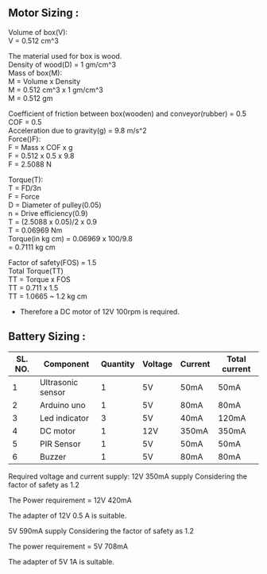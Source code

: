 ## Motor Sizing :                                                                            
Volume of box(V):                                                                            
V = 0.512 cm^3                                                                                   
                                                                                          
The material used for box is wood.                                                             
Density of wood(D) = 1 gm/cm^3                                                                          
Mass of box(M):                                                                               
M = Volume x Density                                                                             
M = 0.512 cm^3 x 1 gm/cm^3                                                                       
M = 0.512 gm                                                                                   
                                                                                                
Coefficient of friction between box(wooden) and conveyor(rubber) = 0.5                           
COF = 0.5                                                                                     
Acceleration due to gravity(g) = 9.8 m/s^2                                                      
Force()F):                                                                                     
F = Mass x COF x g                                                                              
F = 0.512 x 0.5 x 9.8                                                                             
F = 2.5088 N                                                                                      
                                                                                                   
Torque(T):                                                                                      
T = FD/3n                                                                                     
F = Force                                                                                       
D = Diameter of pulley(0.05)                                                                   
n = Drive efficiency(0.9)                                                                        
T = (2.5088 x 0.05)/2 x 0.9                                                                      
T = 0.06969 Nm                                                                                   
Torque(in kg cm) = 0.06969 x 100/9.8                                                           
                 = 0.7111 kg cm                                                                    
                                                                                                  
Factor of safety(FOS) = 1.5                                                                             
Total Torque(TT)                                                                                
TT = Torque x FOS                                                                               
TT = 0.711 x 1.5                                                                               
TT = 1.0665 ~ 1.2 kg cm                                                                           
 * Therefore a DC motor of 12V 100rpm is required.                                           


## Battery Sizing :
|SL. NO.|	Component|	Quantity|	Voltage|	Current| Total current|
|-------|----------------|--------------|--------------|---------------|--------------|
|1|	Ultrasonic sensor|	1|	5V|	50mA|	50mA|
|2|	Arduino uno|	1|	5V|	80mA|	80mA|
|3|	Led indicator|	3|	5V|	40mA|	120mA|
|4|	DC motor|	1|	12V|	350mA|	350mA|
|5|	PIR Sensor|	1|	5V|	50mA|	50mA|
|6|	Buzzer	|        1|	5V|	80mA|	80mA|


Required voltage and current supply:
12V 350mA supply
Considering the factor of safety as 1.2

The Power requirement = 12V 420mA

The adapter of 12V 0.5 A is suitable.

5V 590mA supply
Considering the factor of safety as 1.2

The power requirement = 5V 708mA

The adapter of 5V 1A is suitable.
                                              
